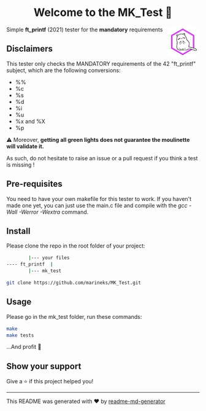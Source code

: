 <h1 align="center">Welcome to the MK_Test 👋</h1>

<img align="right" height="80px" src="asset.png" alt="grumpy cat"/>
<p>Simple <b>ft_printf</b> (2021) tester for the <b>mandatory</b> requirements</p>

## Disclaimers
<p> This tester only checks the MANDATORY requirements of the 42 "ft_printf" subject, which are the following conversions:</p>
<ul>
<li> %%</li>
<li> %c</li>
<li> %s</li>
<li> %d</li>
<li> %i</li>
<li> %u</li>
<li> %x and %X</li>
<li> %p</li>
</ul>

<p>⚠️ Moreover, <b>getting all green lights does not guarantee the moulinette will validate it.</b></p>
<p> As such, do not hesitate to raise an issue or a pull request if you think a test is missing !</p>

## Pre-requisites
<p>You need to have your own makefile for this tester to work. If you haven't made one yet, you can just use the main.c file and compile with the <i>gcc -Wall -Werror -Wextra</i> command.</p>

## Install

Please clone the repo in the root folder of your project:

```sh
		|--- your files
---- ft_printf  |
		|--- mk_test
```
```sh
git clone https://github.com/marineks/MK_Test.git
```

## Usage

Please go in the mk_test folder, run these commands:
```sh
make
make tests
```
...And profit 🤗

## Show your support

Give a ⭐️   if this project helped you!

***
This README was generated with ❤️   by [readme-md-generator](https://github.com/kefranabg/readme-md-generator)
